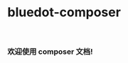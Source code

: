 # bluedot-composer

<br>

<!-- ![欢迎使用amWiki！](amWiki/images/logo.png "欢迎使用amWiki！") -->

### 欢迎使用 composer 文档!

<!-- —— **bluedot-composer 致力于让大家可以更简单、更便捷的建设个人和团队文库！** -->

<!-- [ [amWiki 官网文档中心](https://amwiki.org/doc/) ] -->
